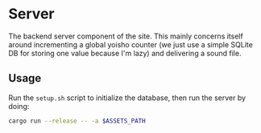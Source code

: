 # Server

The backend server component of the site. This mainly concerns itself around incrementing a global yoisho counter (we
just use a simple SQLite DB for storing one value because I'm lazy) and delivering a sound file.

## Usage

Run the `setup.sh` script to initialize the database, then run the server by doing:

```bash
cargo run --release -- -a $ASSETS_PATH
```
